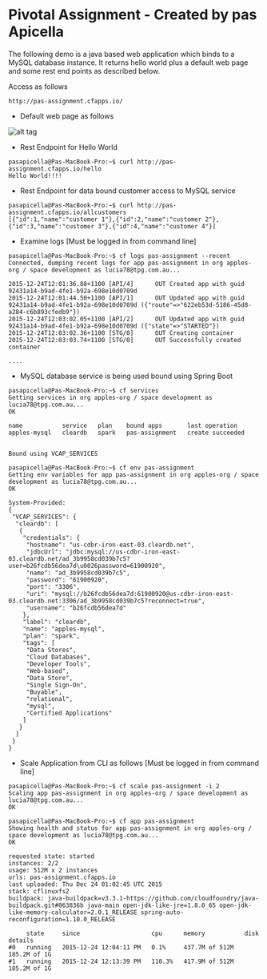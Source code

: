 <h1> Pivotal Assignment - Created by pas Apicella </h1>

The following demo is a java based web application which binds to a MySQL database instance. It returns hello 
world plus a default web page and some rest end points as described below.

Access as follows

```
http://pas-assignment.cfapps.io/
```

- Default web page as follows 

![alt tag](https://dl.dropboxusercontent.com/u/15829935/pivotal-assignment.png)

- Rest Endpoint for Hello World

```
pasapicella@Pas-MacBook-Pro:~$ curl http://pas-assignment.cfapps.io/hello
Hello World!!!!
```

- Rest Endpoint for data bound customer access to MySQL service

```
pasapicella@Pas-MacBook-Pro:~$ curl http://pas-assignment.cfapps.io/allcustomers
[{"id":1,"name":"customer 1"},{"id":2,"name":"customer 2"},{"id":3,"name":"customer 3"},{"id":4,"name":"customer 4"}]
```

- Examine logs [Must be logged in from command line]

```
pasapicella@Pas-MacBook-Pro:~$ cf logs pas-assignment --recent
Connected, dumping recent logs for app pas-assignment in org apples-org / space development as lucia78@tpg.com.au...

2015-12-24T12:01:36.88+1100 [API/4]      OUT Created app with guid 92431a14-b9ad-4fe1-b92a-698e10d0709d
2015-12-24T12:01:44.50+1100 [API/1]      OUT Updated app with guid 92431a14-b9ad-4fe1-b92a-698e10d0709d ({"route"=>"622eb53d-5186-45d8-a284-c6b893cfedb9"})
2015-12-24T12:03:02.05+1100 [API/2]      OUT Updated app with guid 92431a14-b9ad-4fe1-b92a-698e10d0709d ({"state"=>"STARTED"})
2015-12-24T12:03:02.36+1100 [STG/0]      OUT Creating container
2015-12-24T12:03:03.74+1100 [STG/0]      OUT Successfully created container

....

```

- MySQL database service is being used bound using Spring Boot 

```
pasapicella@Pas-MacBook-Pro:~$ cf services
Getting services in org apples-org / space development as lucia78@tpg.com.au...
OK

name           service   plan    bound apps       last operation
apples-mysql   cleardb   spark   pas-assignment   create succeeded


Bound using VCAP_SERVICES

pasapicella@Pas-MacBook-Pro:~$ cf env pas-assignment
Getting env variables for app pas-assignment in org apples-org / space development as lucia78@tpg.com.au...
OK

System-Provided:
{
 "VCAP_SERVICES": {
  "cleardb": [
   {
    "credentials": {
     "hostname": "us-cdbr-iron-east-03.cleardb.net",
     "jdbcUrl": "jdbc:mysql://us-cdbr-iron-east-03.cleardb.net/ad_3b9958cd039b7c5?user=b26fcdb56dea7d\u0026password=61900920",
     "name": "ad_3b9958cd039b7c5",
     "password": "61900920",
     "port": "3306",
     "uri": "mysql://b26fcdb56dea7d:61900920@us-cdbr-iron-east-03.cleardb.net:3306/ad_3b9958cd039b7c5?reconnect=true",
     "username": "b26fcdb56dea7d"
    },
    "label": "cleardb",
    "name": "apples-mysql",
    "plan": "spark",
    "tags": [
     "Data Stores",
     "Cloud Databases",
     "Developer Tools",
     "Web-based",
     "Data Store",
     "Single Sign-On",
     "Buyable",
     "relational",
     "mysql",
     "Certified Applications"
    ]
   }
  ]
 }
}

```

- Scale Application from CLI as follows [Must be logged in from command line]

```
pasapicella@Pas-MacBook-Pro:~$ cf scale pas-assignment -i 2
Scaling app pas-assignment in org apples-org / space development as lucia78@tpg.com.au...
OK

pasapicella@Pas-MacBook-Pro:~$ cf app pas-assignment
Showing health and status for app pas-assignment in org apples-org / space development as lucia78@tpg.com.au...
OK

requested state: started
instances: 2/2
usage: 512M x 2 instances
urls: pas-assignment.cfapps.io
last uploaded: Thu Dec 24 01:02:45 UTC 2015
stack: cflinuxfs2
buildpack: java-buildpack=v3.3.1-https://github.com/cloudfoundry/java-buildpack.git#063836b java-main open-jdk-like-jre=1.8.0_65 open-jdk-like-memory-calculator=2.0.1_RELEASE spring-auto-reconfiguration=1.10.0_RELEASE

     state     since                    cpu      memory           disk           details
#0   running   2015-12-24 12:04:11 PM   0.1%     437.7M of 512M   185.2M of 1G
#1   running   2015-12-24 12:13:39 PM   110.3%   417.9M of 512M   185.2M of 1G

```
